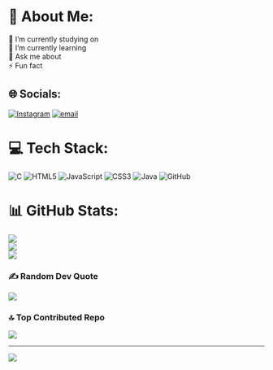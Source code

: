 # 💫 About Me:
🔭 I’m currently studying on<br>🌱 I’m currently learning<br>💬 Ask me about<br>⚡ Fun fact


## 🌐 Socials:
[![Instagram](https://img.shields.io/badge/Instagram-%23E4405F.svg?logo=Instagram&logoColor=white)](https://instagram.com/thakurshivamsingh._) [![email](https://img.shields.io/badge/Email-D14836?logo=gmail&logoColor=white)](mailto:shivamsinghbishen03@gmail.com) 

# 💻 Tech Stack:
![C](https://img.shields.io/badge/c-%2300599C.svg?style=flat-square&logo=c&logoColor=white) ![HTML5](https://img.shields.io/badge/html5-%23E34F26.svg?style=flat-square&logo=html5&logoColor=white) ![JavaScript](https://img.shields.io/badge/javascript-%23323330.svg?style=flat-square&logo=javascript&logoColor=%23F7DF1E) ![CSS3](https://img.shields.io/badge/css3-%231572B6.svg?style=flat-square&logo=css3&logoColor=white) ![Java](https://img.shields.io/badge/java-%23ED8B00.svg?style=flat-square&logo=openjdk&logoColor=white) ![GitHub](https://img.shields.io/badge/github-%23121011.svg?style=flat-square&logo=github&logoColor=white)
# 📊 GitHub Stats:
![](https://github-readme-stats.vercel.app/api?username=shivamsingh0416&theme=moltack&hide_border=false&include_all_commits=false&count_private=false)<br/>
![](https://nirzak-streak-stats.vercel.app/?user=shivamsingh0416&theme=moltack&hide_border=false)<br/>
![](https://github-readme-stats.vercel.app/api/top-langs/?username=shivamsingh0416&theme=moltack&hide_border=false&include_all_commits=false&count_private=false&layout=compact)

### ✍️ Random Dev Quote
![](https://quotes-github-readme.vercel.app/api?type=horizontal&theme=gruvbox)

### 🔝 Top Contributed Repo
![](https://github-contributor-stats.vercel.app/api?username=shivamsingh0416&limit=5&theme=moltack&combine_all_yearly_contributions=true)

---
[![](https://visitcount.itsvg.in/api?id=shivamsingh0416&icon=7&color=4)](https://visitcount.itsvg.in)
